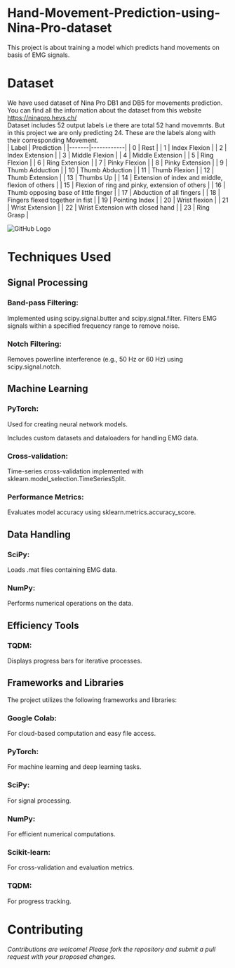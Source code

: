 # Hand-Movement-Prediction-using-Nina-Pro-dataset
This project is about training a model which predicts hand movements on basis of EMG signals.

# Dataset
We have used dataset of Nina Pro DB1 and DB5 for movements prediction. You can find all the information about the dataset from this website
<https://ninapro.hevs.ch/> <br>
Dataset includes 52 output labels i.e there are total 52 hand movemnts. But in this project we are only predicting 24.
These are the labels along with their corresponding Movement.<br>
| Label | Prediction |
|-------|------------|
| 0     | Rest       |
| 1     | Index Flexion |
| 2     | Index Extension |
| 3     | Middle Flexion |
| 4     | Middle Extension |
| 5     | Ring Flexion |
| 6     | Ring Extension |
| 7     | Pinky Flexion |
| 8     | Pinky Extension |
| 9     | Thumb Adduction |
| 10    | Thumb Abduction |
| 11    | Thumb Flexion |
| 12    | Thumb Extension |
| 13    | Thumbs Up |
| 14    | Extension of index and middle, flexion of others |
| 15    | Flexion of ring and pinky, extension of others |
| 16    | Thumb opposing base of little finger |
| 17    | Abduction of all fingers |
| 18    | Fingers flexed together in fist |
| 19    | Pointing Index |
| 20    | Wrist flexion |
| 21    | Wrist Extension |
| 22    | Wrist Extension with closed hand |
| 23    | Ring Grasp |

![GitHub Logo](https://ninapro.hevs.ch/figures/SData_Movements.png)<br>

# Techniques Used

## Signal Processing

### Band-pass Filtering:<br>

Implemented using scipy.signal.butter and scipy.signal.filter.
Filters EMG signals within a specified frequency range to remove noise.

### Notch Filtering:<br>

Removes powerline interference (e.g., 50 Hz or 60 Hz) using scipy.signal.notch.

## Machine Learning

### PyTorch:<br>

Used for creating neural network models.<br>

Includes custom datasets and dataloaders for handling EMG data.

### Cross-validation:

Time-series cross-validation implemented with sklearn.model_selection.TimeSeriesSplit.

### Performance Metrics:

Evaluates model accuracy using sklearn.metrics.accuracy_score.

## Data Handling

### SciPy:

Loads .mat files containing EMG data.

### NumPy:

Performs numerical operations on the data.

## Efficiency Tools

### TQDM:

Displays progress bars for iterative processes.

## Frameworks and Libraries

The project utilizes the following frameworks and libraries:

### Google Colab:<br>
For cloud-based computation and easy file access.<br>

### PyTorch: <br>
For machine learning and deep learning tasks.<br>

### SciPy: <br>
For signal processing.<br>

### NumPy:<br>
For efficient numerical computations.<br>

### Scikit-learn: <br>
For cross-validation and evaluation metrics.<br>

### TQDM: <br>
For progress tracking.<br>

# Contributing

*Contributions are welcome! Please fork the repository and submit a pull request with your proposed changes.*
